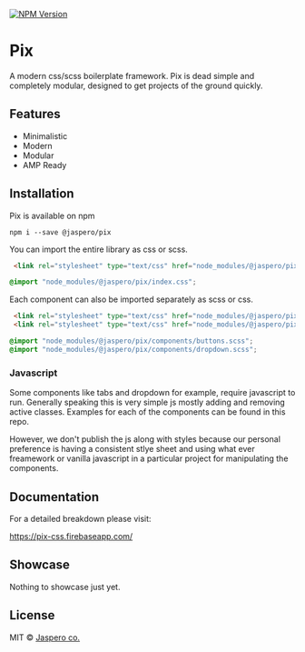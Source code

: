 [![NPM Version](https://img.shields.io/npm/v/@jaspero/pix.svg)](https://www.npmjs.com/package/@jaspero/pix)
# Pix
A modern css/scss boilerplate framework. Pix is dead simple and completely modular,
designed to get projects of the ground quickly.

## Features

- Minimalistic
- Modern
- Modular
- AMP Ready

## Installation

Pix is available on npm

```
npm i --save @jaspero/pix
```

You can import the entire library as css or scss.

```html
 <link rel="stylesheet" type="text/css" href="node_modules/@jaspero/pix/dist/index.min.css" />
```

```scss
@import "node_modules/@jaspero/pix/index.css";
```

Each component can also be imported separately as scss or css.

```html
 <link rel="stylesheet" type="text/css" href="node_modules/@jaspero/pix/dist/components/buttons.css" />
 <link rel="stylesheet" type="text/css" href="node_modules/@jaspero/pix/dist/components/dropdown.css" />
```

```scss
@import "node_modules/@jaspero/pix/components/buttons.scss";
@import "node_modules/@jaspero/pix/components/dropdown.scss";
```

### Javascript

Some components like tabs and dropdown for example, require javascript to run. Generally speaking this is very simple js
mostly adding and removing active classes. Examples for each of the components can be found in this repo.

However, we don't publish the js along with styles because our personal preference is having a consistent stlye sheet
and using what ever freamework or vanilla javascript in a particular project for manipulating the components.

## Documentation

For a detailed breakdown please visit:

https://pix-css.firebaseapp.com/

## Showcase

Nothing to showcase just yet.

## License

MIT © [Jaspero co.](mailto:info@jaspero.co)
